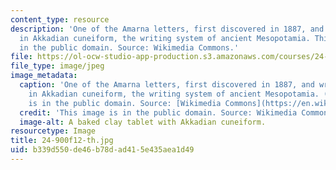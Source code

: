 ```yaml
---
content_type: resource
description: 'One of the Amarna letters, first discovered in 1887, and written mostly
  in Akkadian cuneiform, the writing system of ancient Mesopotamia. This image is
  in the public domain. Source: Wikimedia Commons.'
file: https://ol-ocw-studio-app-production.s3.amazonaws.com/courses/24-900-introduction-to-linguistics-fall-2012/b339d550de46b78dad415e435aea1d49_24-900f12-th.jpg
file_type: image/jpeg
image_metadata:
  caption: 'One of the Amarna letters, first discovered in 1887, and written mostly
    in Akkadian cuneiform, the writing system of ancient Mesopotamia. (This image
    is in the public domain. Source: [Wikimedia Commons](https://en.wikipedia.org/wiki/File:Amarna_Akkadian_letter.png).)'
  credit: 'This image is in the public domain. Source: Wikimedia Commons.'
  image-alt: A baked clay tablet with Akkadian cuneiform.
resourcetype: Image
title: 24-900f12-th.jpg
uid: b339d550-de46-b78d-ad41-5e435aea1d49
---
```

